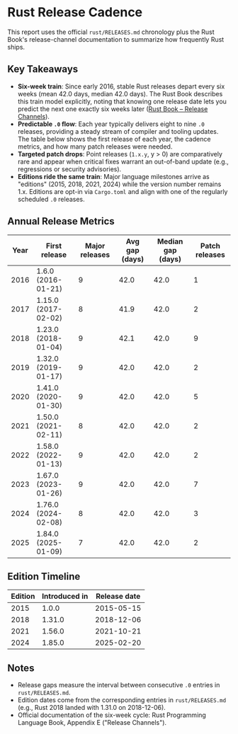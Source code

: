 # Rust Release Cadence
This report uses the official `rust/RELEASES.md` chronology plus the Rust Book's release-channel documentation to summarize how frequently Rust ships.

## Key Takeaways
- **Six-week train**: Since early 2016, stable Rust releases depart every six weeks (mean 42.0 days, median 42.0 days). The Rust Book describes this train model explicitly, noting that knowing one release date lets you predict the next one exactly six weeks later ([Rust Book – Release Channels](https://doc.rust-lang.org/book/appendix-07-nightly-rust.html)).
- **Predictable `.0` flow**: Each year typically delivers eight to nine `.0` releases, providing a steady stream of compiler and tooling updates. The table below shows the first release of each year, the cadence metrics, and how many patch releases were needed.
- **Targeted patch drops**: Point releases (`1.x.y`, y > 0) are comparatively rare and appear when critical fixes warrant an out-of-band update (e.g., regressions or security advisories).
- **Editions ride the same train**: Major language milestones arrive as "editions" (2015, 2018, 2021, 2024) while the version number remains 1.x. Editions are opt-in via `Cargo.toml` and align with one of the regularly scheduled `.0` releases.

## Annual Release Metrics
Year | First release | Major releases | Avg gap (days) | Median gap (days) | Patch releases
--- | --- | --- | --- | --- | ---
2016 | 1.6.0 (2016-01-21) | 9 | 42.0 | 42.0 | 1
2017 | 1.15.0 (2017-02-02) | 8 | 41.9 | 42.0 | 2
2018 | 1.23.0 (2018-01-04) | 9 | 42.1 | 42.0 | 9
2019 | 1.32.0 (2019-01-17) | 9 | 42.0 | 42.0 | 2
2020 | 1.41.0 (2020-01-30) | 9 | 42.0 | 42.0 | 5
2021 | 1.50.0 (2021-02-11) | 8 | 42.0 | 42.0 | 2
2022 | 1.58.0 (2022-01-13) | 9 | 42.0 | 42.0 | 2
2023 | 1.67.0 (2023-01-26) | 9 | 42.0 | 42.0 | 7
2024 | 1.76.0 (2024-02-08) | 8 | 42.0 | 42.0 | 3
2025 | 1.84.0 (2025-01-09) | 7 | 42.0 | 42.0 | 2

## Edition Timeline
Edition | Introduced in | Release date
--- | --- | ---
2015 | 1.0.0 | 2015-05-15
2018 | 1.31.0 | 2018-12-06
2021 | 1.56.0 | 2021-10-21
2024 | 1.85.0 | 2025-02-20

## Notes
- Release gaps measure the interval between consecutive `.0` entries in `rust/RELEASES.md`.
- Edition dates come from the corresponding entries in `rust/RELEASES.md` (e.g., Rust 2018 landed with 1.31.0 on 2018-12-06).
- Official documentation of the six-week cycle: Rust Programming Language Book, Appendix E ("Release Channels").
